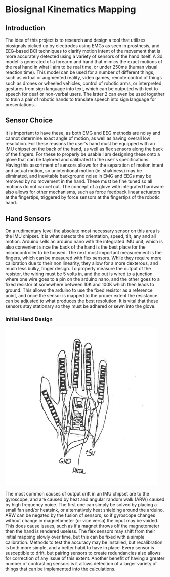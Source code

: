 # Biosignal Kinematics Mapping


## Introduction
   The idea of this project is to research and design a tool that utilizes biosignals picked up by electrodes using EMGs as seen in prosthesis, and EEG-based BCI techniques to clarify motion intent of the movement that is more accurately detected using a variety of sensors of the hand itself. A 3d model is generated of a forearm and hand that mimics the exact motions of the real hand in what I aim to be real time, or under 250ms (human visual reaction time). This model can be used for a number of different things, such as virtual or augmented reality, video games, remote control of things such as drones or wheeled vehicles, control of robotic arms, or interpreted gestures from sign language into text, which can be outputed with text to speech for deaf or non-verbal users. The latter 2 can even be used together to train a pair of robotic hands to translate speech into sign language for presentations.

## Sensor Choice
   It is important to have these, as both EMG and EEG methods are noisy and cannot determine exact angle of motion, as well as having overall low resolution. For these reasons the user's hand must be equipped with an IMU chipset on the back of the hand, as well as flex sensors along the back of the fingers. For these to properly be usable I am designing these onto a glove that can be taylored and calibrated to the user's specifications. Having this assortment of sensors allows for the separation of motion intent and actual motion, so unintentional motion (ie. shakiness) may be eliminated, and inevitable background noise in EMG and EEGs may be removed by no movement in the hand. These must be fine tuned so all motions do not cancel out. The concept of a glove with integrated hardware also allows for other mechanisms, such as force feedback linear actuators at the fingertips, triggered by force sensors at the fingertips of the robotic hand.

## Hand Sensors
   On a rudimentary level the absolute most necessary sensor on this area is the IMU chipset. It is what detects the orientation, speed, tilt, any and all motion. Arduino sells an arduino nano with the integrated IMU unit, which is also convenient since the back of the hand is the best place for the microcontroller to be housed. The next most important measurement is the fingers, which can be measured with flex sensors. While they require more calibration due to their non linearity, they allow for a more dexterous, and much less bulky, finger design. To properly measure the output of the resistor, the wiring must be 5 volts in, and the out is wired to a junction where one wire goes to a pin on the arduino nano, and the other goes to a fixed resistor at somewhere between 10K and 100K which then leads to ground. This allows the arduino to use the fixed resistor as a reference point, and once the sensor is mapped to the proper extent the resistance can be adjusted to what produces the best resolution. It is vital that these sensors stay stationary so they must be adhered or sewn into the glove.

### Initial Hand Design
![Image failed to load](handSketch.jpg)

The most common causes of output drift in an IMU chipset are to the gyroscope, and are caused by heat and angular random walk (ARW) caused by high frequency noice. The first one can simply be solved by placing a small fan and/or heatsink, or alternatively heat shielding around the arduino. ARW can be negated by the fusion of sensors, so if gyroscope changes without change in magnetometer (or vice versa) the input may be voided. This does cause issues, such as if a magnet throws off the magnetometer then the hand is rendered useless. The flex sensors may shift from their initial mapping slowly over time, but this can be fixed with a simple calibration. Methods to test the accuracy may be installed, but recalibration is both more simple, and a better habit to have in place. Every sensor is susceptible to drift, but pairing sensors to create redundancies also allows for correction of any issue of this extent. Another benefit of having a greater number of contrasting sensors is it allows detection of a larger variety of things that can be implemented into the calculations.
